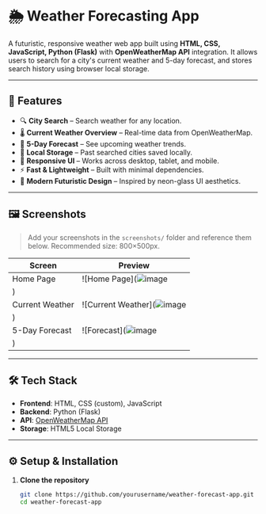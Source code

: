 # 🌦️ Weather Forecasting App

A futuristic, responsive weather web app built using **HTML, CSS, JavaScript, Python (Flask)** with **OpenWeatherMap API** integration. It allows users to search for a city's current weather and 5-day forecast, and stores search history using browser local storage.

---

## 🚀 Features

- 🔍 **City Search** – Search weather for any location.
- 🌡️ **Current Weather Overview** – Real-time data from OpenWeatherMap.
- 📆 **5-Day Forecast** – See upcoming weather trends.
- 💾 **Local Storage** – Past searched cities saved locally.
- 📱 **Responsive UI** – Works across desktop, tablet, and mobile.
- ⚡ **Fast & Lightweight** – Built with minimal dependencies.
- 🎨 **Modern Futuristic Design** – Inspired by neon-glass UI aesthetics.

---

## 🖼️ Screenshots

> Add your screenshots in the `screenshots/` folder and reference them below. Recommended size: 800×500px.

| Screen | Preview |
|--------|---------|
| Home Page | ![Home Page](![image](https://github.com/user-attachments/assets/2f27a307-2238-4178-b668-2c1af88fdb4e)
) |
| Current Weather | ![Current Weather](![image](https://github.com/user-attachments/assets/83e102e5-f08b-4a21-a64d-42e233f6df21)
) |
| 5-Day Forecast | ![Forecast](![image](https://github.com/user-attachments/assets/574e6d3b-7e4e-47d3-8520-d77541045c5b)
) |

---

## 🛠️ Tech Stack

- **Frontend**: HTML, CSS (custom), JavaScript
- **Backend**: Python (Flask)
- **API**: [OpenWeatherMap API](https://openweathermap.org/api)
- **Storage**: HTML5 Local Storage

---

## ⚙️ Setup & Installation

1. **Clone the repository**
   ```bash
   git clone https://github.com/yourusername/weather-forecast-app.git
   cd weather-forecast-app
